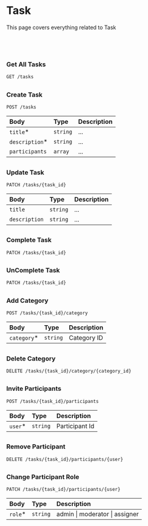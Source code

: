 # Task

This page covers everything related to Task

# 

<br/>

### Get All Tasks

```http
GET /tasks
```

## 

### Create Task

```http
POST /tasks
```

|Body|Type|Description|
| :-------- | :------- | :------- |
| `title`* | `string` | ... |
| `description`* | `string` | ... |
| `participants` | `array` | ... |

## 

### Update Task

```http
PATCH /tasks/{task_id}
```

|Body|Type|Description|
| :-------- | :------- | :------- |
| `title` | `string` | ... |
| `description` | `string` | ... |

## 

### Complete Task

```http
PATCH /tasks/{task_id}
```

## 

### UnComplete Task

```http
PATCH /tasks/{task_id}
```

## 

### Add Category

```http
POST /tasks/{task_id}/category
```

|Body|Type|Description|
| :-------- | :------- | :------- |
| `category`* | `string` | Category ID |

## 

### Delete Category

```http
DELETE /tasks/{task_id}/category/{category_id}
```

## 

### Invite Participants

```http
POST /tasks/{task_id}/participants
```

|Body|Type|Description|
| :-------- | :------- | :------- |
| `user`* | `string` | Participant Id |

## 

### Remove Participant

```http
DELETE /tasks/{task_id}/participants/{user}
```

## 

### Change Participant Role

```http
PATCH /tasks/{task_id}/participants/{user}
```

|Body|Type|Description|
| :-------- | :------- | :------- |
| `role`* | `string` | admin \| moderator \| assigner |

